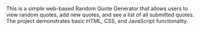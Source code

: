 This is a simple web-based Random Quote Generator that allows users to view random quotes, add new quotes, and see a list of all submitted quotes. The project demonstrates basic HTML, CSS, and JavaScript functionality.
